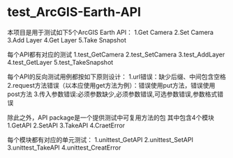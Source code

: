 # test_ArcGIS-Earth-API
本项目是用于测试如下5个ArcGIS Earth API：
1.Get Camera
2.Set Camera
3.Add Layer
4.Get Layer
5.Take Snapshot

每个API都有对应的测试
1.test_GetCamera
2.test_SetCamera
3.test_AddLayer
4.test_GetLayer
5.test_TakeSnapshot

每个API的反向测试用例都按如下原则设计：
1.url错误：缺少后缀、中间包含空格
2.request方法错误（以本应使用get方法为例）：错误使用put方法，错误使用post方法
3.传入参数错误:必须参数缺少,必须参数错误,可选参数错误,参数格式错误

除此之外，API package是一个提供测试中可复用方法的包
其中包含4个模块
1.GetAPI
2.SetAPI
3.TakeAPI
4.CraetError

每个模块都有对应的单元测试：
1.unittest_GetAPI
2.unittest_SetAPI
3.unittest_TakeAPI
4.unittest_CreatError


